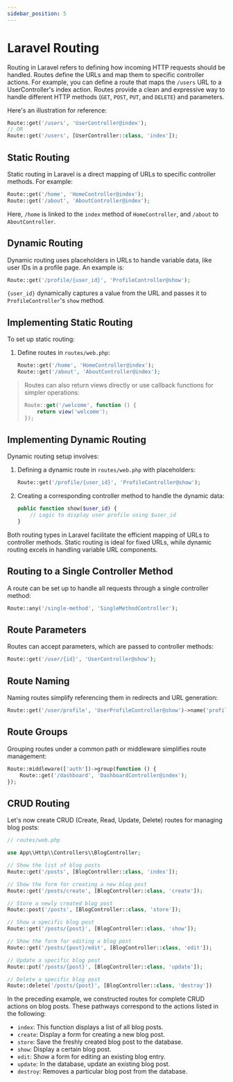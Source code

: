 ```yaml
---
sidebar_position: 5
---
```


# Laravel Routing

Routing in Laravel refers to defining how incoming HTTP requests should be handled. Routes define the URLs and map them to specific controller actions. For example, you can define a route that maps the `/users` URL to a UserController's index action. Routes provide a clean and expressive way to handle different HTTP methods (`GET`, `POST`, `PUT`, and `DELETE`) and parameters.

Here's an illustration for reference:

```php
Route::get('/users', 'UserController@index');
// OR
Route::get('/users', [UserController::class, 'index']);
```

## Static Routing

Static routing in Laravel is a direct mapping of URLs to specific controller methods. For example:

```php
Route::get('/home', 'HomeController@index');
Route::get('/about', 'AboutController@index');
```

Here, `/home` is linked to the `index` method of `HomeController`, and `/about` to `AboutController`.

## Dynamic Routing

Dynamic routing uses placeholders in URLs to handle variable data, like user IDs in a profile page. An example is:

```php
Route::get('/profile/{user_id}', 'ProfileController@show');
```

`{user_id}` dynamically captures a value from the URL and passes it to `ProfileController`'s `show` method.

## Implementing Static Routing

To set up static routing:

1. Define routes in `routes/web.php`:
    
    ```php
    Route::get('/home', 'HomeController@index');
    Route::get('/about', 'AboutController@index');
    ```
    

> Routes can also return views directly or use callback functions for simpler operations:
> 
> 
> ```jsx
> Route::get('/welcome', function () {
>     return view('welcome');
> });
> ```
> 

## Implementing Dynamic Routing

Dynamic routing setup involves:

1. Defining a dynamic route in `routes/web.php` with placeholders:
    
    ```php
    Route::get('/profile/{user_id}', 'ProfileController@show');
    ```
    
2. Creating a corresponding controller method to handle the dynamic data:
    
    ```php
    public function show($user_id) {
        // Logic to display user profile using $user_id
    }
    ```
    

Both routing types in Laravel facilitate the efficient mapping of URLs to controller methods. Static routing is ideal for fixed URLs, while dynamic routing excels in handling variable URL components.

## Routing to a Single Controller Method

A route can be set up to handle all requests through a single controller method:

```php
Route::any('/single-method', 'SingleMethodController');
```

## Route Parameters

Routes can accept parameters, which are passed to controller methods:

```php
Route::get('/user/{id}', 'UserController@show');
```

## Route Naming

Naming routes simplify referencing them in redirects and URL generation:

```php
Route::get('/user/profile', 'UserProfileController@show')->name('profile');
```

## Route Groups

Grouping routes under a common path or middleware simplifies route management:

```php
Route::middleware(['auth'])->group(function () {
    Route::get('/dashboard', 'DashboardController@index');
});
```

## **CRUD Routing**

Let's now create CRUD (Create, Read, Update, Delete) routes for managing blog posts:

```php
// routes/web.php

use App\\Http\\Controllers\\BlogController;

// Show the list of blog posts
Route::get('/posts', [BlogController::class, 'index']);

// Show the form for creating a new blog post
Route::get('/posts/create', [BlogController::class, 'create']);

// Store a newly created blog post
Route::post('/posts', [BlogController::class, 'store']);

// Show a specific blog post
Route::get('/posts/{post}', [BlogController::class, 'show']);

// Show the form for editing a blog post
Route::get('/posts/{post}/edit', [BlogController::class, 'edit']);

// Update a specific blog post
Route::put('/posts/{post}', [BlogController::class, 'update']);

// Delete a specific blog post
Route::delete('/posts/{post}', [BlogController::class, 'destroy'])
```

In the preceding example, we constructed routes for complete CRUD actions on blog posts. These pathways correspond to the actions listed in the following:

- `index`: This function displays a list of all blog posts.
- `create`: Display a form for creating a new blog post.
- `store`: Save the freshly created blog post to the database.
- `show`: Display a certain blog post.
- `edit`: Show a form for editing an existing blog entry.
- `update`: In the database, update an existing blog post.
- `destroy`: Removes a particular blog post from the database.
